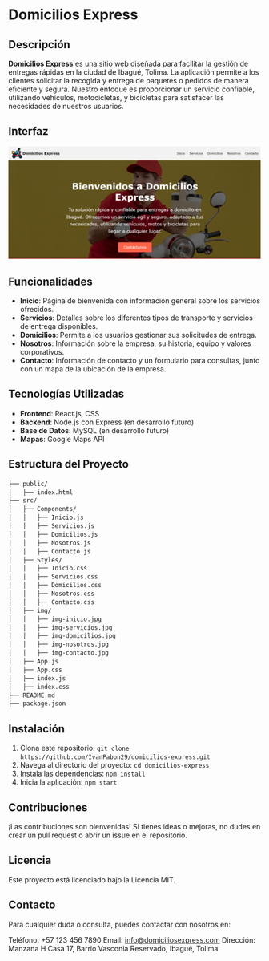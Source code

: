 # Domicilios Express

## Descripción

**Domicilios Express** es una sitio web diseñada para facilitar la gestión de entregas rápidas en la ciudad de Ibagué, Tolima. La aplicación permite a los clientes solicitar la recogida y entrega de paquetes o pedidos de manera eficiente y segura. Nuestro enfoque es proporcionar un servicio confiable, utilizando vehículos, motocicletas, y bicicletas para satisfacer las necesidades de nuestros usuarios.

## Interfaz
![alt text](src/img/screenshots/home.png)
## Funcionalidades

- **Inicio**: Página de bienvenida con información general sobre los servicios ofrecidos.
- **Servicios**: Detalles sobre los diferentes tipos de transporte y servicios de entrega disponibles.
- **Domicilios**: Permite a los usuarios gestionar sus solicitudes de entrega.
- **Nosotros**: Información sobre la empresa, su historia, equipo y valores corporativos.
- **Contacto**: Información de contacto y un formulario para consultas, junto con un mapa de la ubicación de la empresa.

## Tecnologías Utilizadas

- **Frontend**: React.js, CSS
- **Backend**: Node.js con Express (en desarrollo futuro)
- **Base de Datos**: MySQL (en desarrollo futuro)
- **Mapas**: Google Maps API

## Estructura del Proyecto

```bash
├── public/
│   ├── index.html
├── src/
│   ├── Components/
│   │   ├── Inicio.js
│   │   ├── Servicios.js
│   │   ├── Domicilios.js
│   │   ├── Nosotros.js
│   │   ├── Contacto.js
│   ├── Styles/
│   │   ├── Inicio.css
│   │   ├── Servicios.css
│   │   ├── Domicilios.css
│   │   ├── Nosotros.css
│   │   ├── Contacto.css
│   ├── img/
│   │   ├── img-inicio.jpg
│   │   ├── img-servicios.jpg
│   │   ├── img-domicilios.jpg
│   │   ├── img-nosotros.jpg
│   │   ├── img-contacto.jpg
│   ├── App.js
│   ├── App.css
│   ├── index.js
│   ├── index.css
├── README.md
├── package.json
```

## Instalación

1. Clona este repositorio: `git clone https://github.com/IvanPabon29/domicilios-express.git`
2. Navega al directorio del proyecto: `cd domicilios-express`
3. Instala las dependencias: `npm install`
4. Inicia la aplicación: `npm start`

## Contribuciones
¡Las contribuciones son bienvenidas! Si tienes ideas o mejoras, no dudes en crear un pull request o abrir un issue en el repositorio.

## Licencia
Este proyecto está licenciado bajo la Licencia MIT.


## Contacto
Para cualquier duda o consulta, puedes contactar con nosotros en:

Teléfono: +57 123 456 7890
Email: info@domiciliosexpress.com
Dirección: Manzana H Casa 17, Barrio Vasconia Reservado, Ibagué, Tolima
